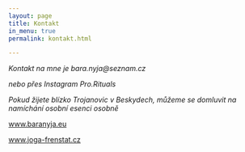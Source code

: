 ```yaml
---
layout: page
title: Kontakt
in_menu: true
permalink: kontakt.html

---
```

_Kontakt na mne je bara.nyja@seznam.cz_

_nebo přes Instagram Pro.Rituals_

_Pokud žijete blízko Trojanovic v Beskydech, můžeme se domluvit na namíchání osobní esenci osobně_

www.baranyja.eu

www.joga-frenstat.cz